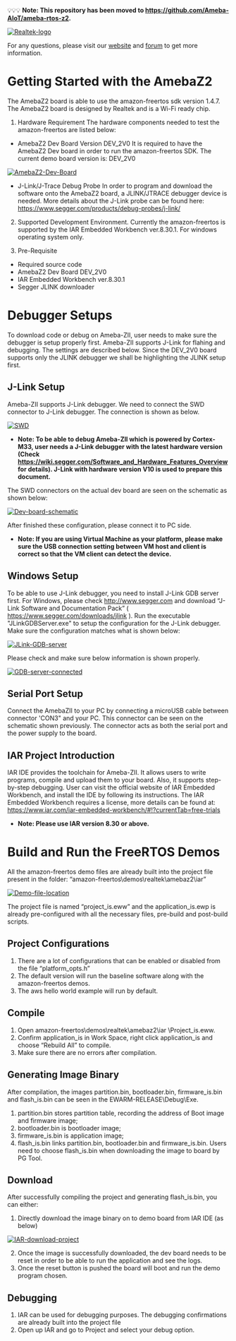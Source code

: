 :bulb::bulb::bulb: **Note: This repository has been moved to https://github.com/Ameba-AIoT/ameba-rtos-z2.**


[![Realtek-logo](https://logos-download.com/wp-content/uploads/2016/05/Realtek_logo_logotype.png)][amebaZ2-guide-link]

For any questions, please visit our [website](https://www.amebaiot.com/en/) and [forum](https://www.amebaiot.com/en/questions/category/sdk-forum/) to get more information.
# Getting Started with the AmebaZ2
The AmebaZ2 board is able to use the amazon-freertos sdk version 1.4.7. The AmebaZ2 board is designed by Realtek and is a Wi-Fi ready chip.

1. Hardware Requirement
The hardware components needed to test the amazon-freertos are listed below:

 * AmebaZ2 Dev Board Version DEV_2V0
It is required to have the AmebaZ2 Dev board in order to run the amazon-freertos SDK. The current demo board version is: DEV_2V0

[![AmebaZ2-Dev-Board](https://www.amebaiot.com/wp-content/uploads/2019/07/start-1.png)][amebaZ2-guide-link]

 * J-Link/J-Trace Debug Probe
In order to program and download the software onto the AmebaZ2 board, a JLINK/JTRACE debugger device is needed. More details about the J-Link probe can be found here:
https://www.segger.com/products/debug-probes/j-link/

2. Supported Development Environment.
Currently the amazon-freertos is supported by the IAR Embedded Workbench ver.8.30.1. For windows operating system only.

3. Pre-Requisite

* Required source code
* AmebaZ2 Dev Board DEV_2V0
* IAR Embedded Workbench ver.8.30.1
* Segger JLINK downloader

# Debugger Setups
To download code or debug on Ameba-ZII, user needs to make sure the debugger is setup properly first. Ameba-ZII supports J-Link for flahing and debugging. The settings are described below. Since the DEV_2V0 board supports only the JLINK debugger we shall be highlighting the JLINK setup first.
## J-Link Setup
Ameba-ZII supports J-Link debugger. We need to connect the SWD connector to J-Link debugger. The connection is shown as below.

[![SWD](https://www.amebaiot.com/wp-content/uploads/2019/07/start-2.png)][amebaZ2-guide-link]

* __Note: To be able to debug Ameba-ZII which is powered by Cortex-M33, user needs a J-Link debugger with the latest hardware version (Check https://wiki.segger.com/Software_and_Hardware_Features_Overview for details). J-Link with hardware version V10 is used to prepare this document.__

The SWD connectors on the actual dev board are seen on the schematic as shown below:

[![Dev-board-schematic](https://www.amebaiot.com/wp-content/uploads/2019/07/start-3.png)][amebaZ2-guide-link]

After finished these configuration, please connect it to PC side.

* __Note: If you are using Virtual Machine as your platform, please make sure the USB connection setting between VM host and client is correct so that the VM client can detect the device.__

## Windows Setup
To be able to use J-Link debugger, you need to install J-Link GDB server first. For Windows, please check http://www.segger.com and download “J-Link Software and Documentation Pack” ( https://www.segger.com/downloads/jlink ). Run the executable "JLinkGDBServer.exe" to setup the configuration for the J-Link debugger. Make sure the configuration matches what is shown below:

[![JLink-GDB-server](https://www.amebaiot.com/wp-content/uploads/2019/07/start-4.png)][amebaZ2-guide-link]

Please check and make sure below information is shown properly.

[![GDB-server-connected](https://www.amebaiot.com/wp-content/uploads/2019/07/start-5.png)][amebaZ2-guide-link]

## Serial Port Setup
Connect the AmebaZII to your PC by connecting a microUSB cable between connector 'CON3" and your PC. This connector can be seen on the schematic shown previously. The connector acts as both the serial port and the power supply to the board.
## IAR Project Introduction
IAR IDE provides the toolchain for Ameba-ZII. It allows users to write programs, compile and upload them to your board. Also, it supports step-by-step debugging. User can visit the official website of IAR Embedded Workbench, and install the IDE by following its instructions. The IAR Embedded Workbench requires a license, more details can be found at: https://www.iar.com/iar-embedded-workbench/#!?currentTab=free-trials

* __Note: Please use IAR version 8.30 or above.__


# Build and Run the FreeRTOS Demos
All the amazon-freertos demo files are already built into the project file present in the folder: “amazon-freertos\demos\realtek\amebaz2\iar”

[![Demo-file-location](https://www.amebaiot.com/wp-content/uploads/2019/07/start-6.png)][amebaZ2-guide-link]

The project file is named “project_is.eww” and the application_is.ewp is already pre-configured with all the necessary files, pre-build and post-build scripts.

## Project Configurations
1) There are a lot of configurations that can be enabled or disabled from the file “platform_opts.h”
2) The default version will run the baseline software along with the amazon-freertos demos.
3) The aws hello world example will run by default.

## Compile
1) Open amazon-freertos\demos\realtek\amebaz2\iar \Project_is.eww.
2) Confirm application_is in Work Space, right click application_is and choose “Rebuild All” to compile.
3) Make sure there are no errors after compilation.

## Generating Image Binary
After compilation, the images partition.bin, bootloader.bin, firmware_is.bin and flash_is.bin can be seen in the EWARM-RELEASE\Debug\Exe.
1) partition.bin stores partition table, recording the address of Boot image and firmware image;
2) bootloader.bin is bootloader image;
3) firmware_is.bin is application image;
4) flash_is.bin links partition.bin, bootloader.bin and firmware_is.bin. Users need to choose flash_is.bin when downloading the image to board by PG Tool.

## Download
After successfully compiling the project and generating flash_is.bin, you can either:
1) Directly download the image binary on to demo board from IAR IDE (as below)

[![IAR-download-project](https://www.amebaiot.com/wp-content/uploads/2019/07/start-7.png)][amebaZ2-guide-link]

2) Once the image is successfully downloaded, the dev board needs to be reset in order to be able to run the application and see the logs.
3) Once the reset button is pushed the board will boot and run the demo program chosen.

## Debugging
1) IAR can be used for debugging purposes. The debugging confirmations are already built into the project file
2) Open up IAR and go to Project and select your debug option.

[amebaZ2-guide-link]: https://www.amebaiot.com/en/amazon-freertos-getting-started/
